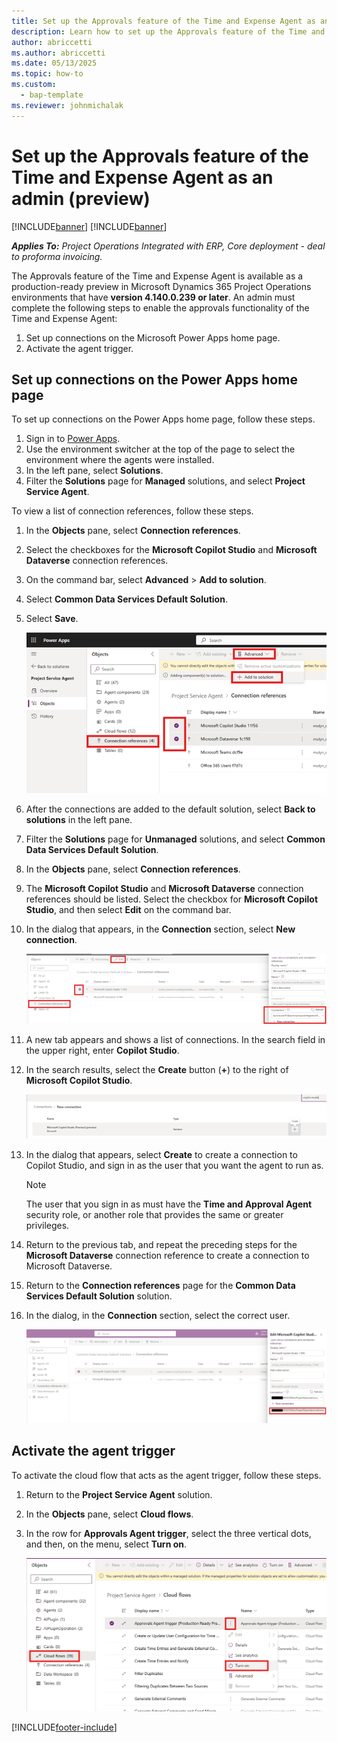 ```yaml
---
title: Set up the Approvals feature of the Time and Expense Agent as an admin (preview)
description: Learn how to set up the Approvals feature of the Time and Expense Agent as an admin. 
author: abriccetti
ms.author: abriccetti
ms.date: 05/13/2025
ms.topic: how-to
ms.custom: 
  - bap-template
ms.reviewer: johnmichalak
---
```


# Set up the Approvals feature of the Time and Expense Agent as an admin (preview)

[!INCLUDE[banner](../includes/banner.md)]
[!INCLUDE[banner](../includes/preview-note.md)]

_**Applies To:** Project Operations Integrated with ERP, Core deployment - deal to proforma invoicing._

The Approvals feature of the Time and Expense Agent is available as a production-ready preview in Microsoft Dynamics 365 Project Operations environments that have **version 4.140.0.239 or later**. An admin must complete the following steps to enable the approvals functionality of the Time and Expense Agent:

1. Set up connections on the Microsoft Power Apps home page.
1. Activate the agent trigger.

## Set up connections on the Power Apps home page

To set up connections on the Power Apps home page, follow these steps.

1. Sign in to [Power Apps](https://make.powerapps.com).
1. Use the environment switcher at the top of the page to select the environment where the agents were installed.
1. In the left pane, select **Solutions**.
1. Filter the **Solutions** page for **Managed** solutions, and select **Project Service Agent**.

To view a list of connection references, follow these steps.

1. In the **Objects** pane, select **Connection references**.
1. Select the checkboxes for the **Microsoft Copilot Studio** and **Microsoft Dataverse** connection references.
1. On the command bar, select **Advanced** \> **Add to solution**.
1. Select **Common Data Services Default Solution**.
1. Select **Save**.

    ![Screenshot that highlights the user interface elements used to add connections to the Project Service Agent solution as described in the preceding steps.](media/agentsetup2.png)

1. After the connections are added to the default solution, select **Back to solutions** in the left pane.
1. Filter the **Solutions** page for **Unmanaged** solutions, and select **Common Data Services Default Solution**.
1. In the **Objects** pane, select **Connection references**.
1. The **Microsoft Copilot Studio** and **Microsoft Dataverse** connection references should be listed. Select the checkbox for **Microsoft Copilot Studio**, and then select **Edit** on the command bar.
1. In the dialog that appears, in the **Connection** section, select **New connection**.

    ![Screenshot that highlights the user interface elements used to add a new connection as described in the preceding steps.](media/agentsetup4.png)

1. A new tab appears and shows a list of connections. In the search field in the upper right, enter **Copilot Studio**.
1. In the search results, select the **Create** button (**+**) to the right of **Microsoft Copilot Studio**.

    ![Screenshot that shows Copilot Studio entered in the search field on the new tab and Microsoft Copilot Studio in the search results.](media/agentsetup5.png)

1. In the dialog that appears, select **Create** to create a connection to Copilot Studio, and sign in as the user that you want the agent to run as.

    > [!NOTE]
    > The user that you sign in as must have the **Time and Approval Agent** security role, or another role that provides the same or greater privileges.

1. Return to the previous tab, and repeat the preceding steps for the **Microsoft Dataverse** connection reference to create a connection to Microsoft Dataverse.
1. Return to the **Connection references** page for the **Common Data Services Default Solution** solution.
1. In the dialog, in the **Connection** section, select the correct user.

    ![Screenshot that shows a user selected under Connection in the dialog.](media/agentsetup7.png)

## Activate the agent trigger

To activate the cloud flow that acts as the agent trigger, follow these steps.

1. Return to the **Project Service Agent** solution.
1. In the **Objects** pane, select **Cloud flows**.
1. In the row for **Approvals Agent trigger**, select the three vertical dots, and then, on the menu, select **Turn on**.

    ![Screenshot that highlights the user interface elements used to turn on the Approvals Agent trigger cloud flow as described in the preceding steps.](media/agentsetup8.png)

[!INCLUDE[footer-include](../includes/footer-banner.md)]
